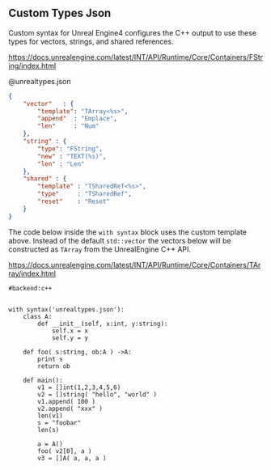 Custom Types Json
------------------

Custom syntax for Unreal Engine4 configures the C++ output to use these types
for vectors, strings, and shared references.

https://docs.unrealengine.com/latest/INT/API/Runtime/Core/Containers/FString/index.html

@unrealtypes.json
```json
{
	"vector"   : {
		"template": "TArray<%s>",
		"append"  : "Emplace",
		"len"     : "Num"
	},
	"string" : {
		"type": "FString",
		"new" : "TEXT(%s)",
		"len" : "Len"
	},
	"shared" : {
		"template" : "TSharedRef<%s>",
		"type"     : "TSharedRef",
		"reset"    : "Reset"
	}
}
```

The code below inside the `with syntax` block uses the custom template above.
Instead of the default `std::vector` the vectors below will be constructed as `TArray`
from the UnrealEngine C++ API.

https://docs.unrealengine.com/latest/INT/API/Runtime/Core/Containers/TArray/index.html


```rusthon
#backend:c++


with syntax('unrealtypes.json'):
	class A:
		def __init__(self, x:int, y:string):
			self.x = x
			self.y = y

	def foo( s:string, ob:A ) ->A:
		print s
		return ob

	def main():
		v1 = []int(1,2,3,4,5,6)
		v2 = []string( "hello", "world" )
		v1.append( 100 )
		v2.append( "xxx" )
		len(v1)
		s = "foobar"
		len(s)

		a = A()
		foo( v2[0], a )
		v3 = []A( a, a, a )

```